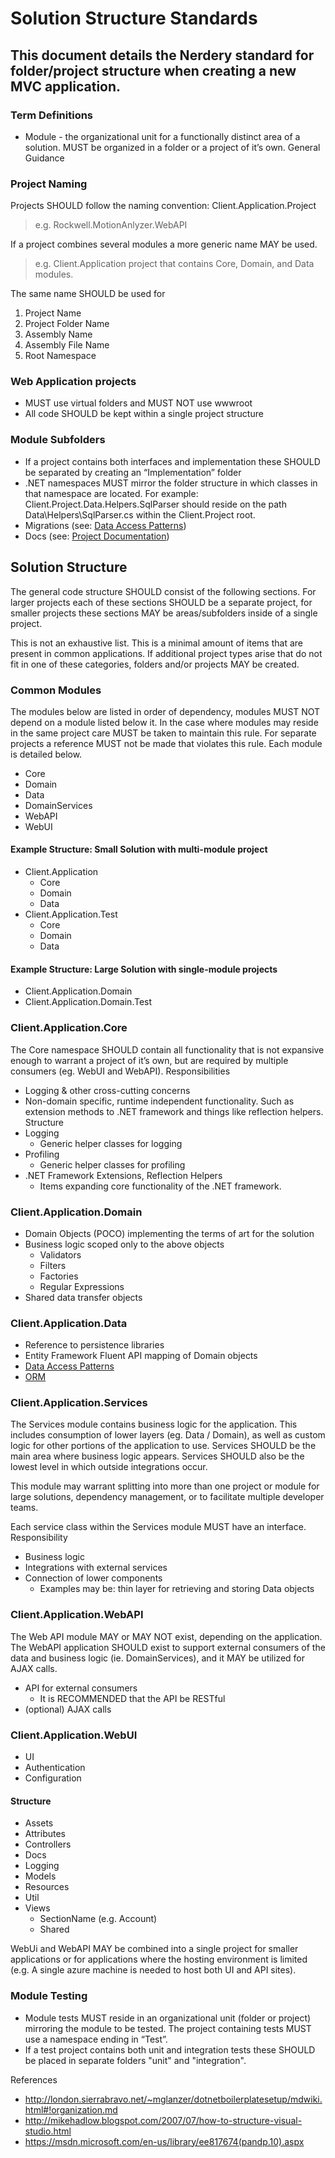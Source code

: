 Solution Structure Standards
===========================================

This document details the Nerdery standard for folder/project structure when creating a new MVC application.
-------------------------------------------

### Term Definitions
* Module - the organizational unit for a functionally distinct area of a solution.  MUST be organized in a folder or a project of it’s own.
General Guidance

### Project Naming
Projects SHOULD follow the naming convention: Client.Application.Project
> e.g. Rockwell.MotionAnlyzer.WebAPI

If a project combines several modules a more generic name MAY be used.
> e.g. Client.Application project that contains Core, Domain, and Data modules.

The same name SHOULD be used for
   1. Project Name
   2. Project Folder Name
   3. Assembly Name
   4. Assembly File Name
   5. Root Namespace
   
### Web Application projects
* MUST use virtual folders and MUST NOT use wwwroot
* All code SHOULD be kept within a single project structure

### Module Subfolders
* If a project contains both interfaces and implementation these SHOULD be separated by creating an “Implementation” folder
* .NET namespaces MUST mirror the folder structure in which classes in that namespace are located.  For example: Client.Project.Data.Helpers.SqlParser should reside on the path Data\Helpers\SqlParser.cs within the Client.Project root.
* Migrations (see: [Data Access Patterns](Data_Access_Patterns.md))
* Docs (see: [Project Documentation](Project_Docs.md))

Solution Structure
-------------------------------------------
The general code structure SHOULD consist of the following sections.  For larger projects each of these sections SHOULD be a separate project, for smaller projects these sections MAY be areas/subfolders inside of a single project.

This is not an exhaustive list. This is a minimal amount of items that are present in common applications. If additional project types arise that do not fit in one of these categories, folders and/or projects MAY be created.

### Common Modules
The modules below are listed in order of dependency, modules MUST NOT depend on a module listed below it.  In the case where modules may reside in the same project care MUST be taken to maintain this rule.  For separate projects a reference MUST not be made that violates this rule.
Each module is detailed below.
* Core
* Domain
* Data
* DomainServices
* WebAPI
* WebUI

#### Example Structure: Small Solution with multi-module project
* Client.Application
   * Core
   * Domain
   * Data
* Client.Application.Test
   * Core
   * Domain
   * Data

#### Example Structure: Large Solution with single-module projects
* Client.Application.Domain
* Client.Application.Domain.Test

### Client.Application.Core
The Core namespace SHOULD contain all functionality that is not expansive enough to warrant a project of it’s own, but are required by multiple consumers (eg. WebUI and WebAPI).
Responsibilities
* Logging & other cross-cutting concerns
* Non-domain specific, runtime independent functionality. Such as extension methods to .NET framework and things like reflection helpers.
Structure
* Logging
   * Generic helper classes for logging
* Profiling
   * Generic helper classes for profiling
* .NET Framework Extensions, Reflection Helpers
   * Items expanding core functionality of the .NET framework.

### Client.Application.Domain
* Domain Objects (POCO) implementing the terms of art for the solution
* Business logic scoped only to the above objects
   * Validators
   * Filters
   * Factories
   * Regular Expressions
* Shared data transfer objects

### Client.Application.Data
* Reference to persistence libraries
* Entity Framework Fluent API mapping of Domain objects
* [Data Access Patterns](Data_Access_Patterns.md)
* [ORM](ORM.md)

### Client.Application.Services
The  Services module contains business logic for the application. This includes consumption of lower layers (eg. Data / Domain), as well as custom logic for other portions of the application to use. Services SHOULD be the main area where business logic appears. Services SHOULD also be the lowest level in which outside integrations occur.

This module may warrant splitting into more than one project or module for large solutions, dependency management, or to facilitate multiple developer teams.

Each service class within the Services module MUST have an interface.
Responsibility
* Business logic
* Integrations with external services
* Connection of lower components
   * Examples may be: thin layer for retrieving and storing Data objects

### Client.Application.WebAPI
The Web API module MAY or MAY NOT exist, depending on the application. The WebAPI application SHOULD exist to support external consumers of the data and business logic (ie. DomainServices), and it MAY be utilized for AJAX calls.
* API for external consumers
   * It is RECOMMENDED that the API be RESTful
* (optional) AJAX calls

### Client.Application.WebUI
* UI
* Authentication
* Configuration

#### Structure
* Assets
* Attributes
* Controllers
* Docs
* Logging
* Models
* Resources
* Util
* Views
   * SectionName (e.g. Account)
   * Shared

WebUi and WebAPI MAY be combined into a single project for smaller applications or for applications where the hosting environment is limited (e.g. A single azure machine is needed to host both UI and API sites).

### Module Testing
* Module tests MUST reside in an organizational unit (folder or project) mirroring the module to be tested.  The project containing tests MUST use a namespace ending in “Test”.
* If a test project contains both unit and integration tests these SHOULD be placed in separate folders "unit" and "integration".


References
* http://london.sierrabravo.net/~mglanzer/dotnetboilerplatesetup/mdwiki.html#!organization.md
* http://mikehadlow.blogspot.com/2007/07/how-to-structure-visual-studio.html
* https://msdn.microsoft.com/en-us/library/ee817674(pandp.10).aspx